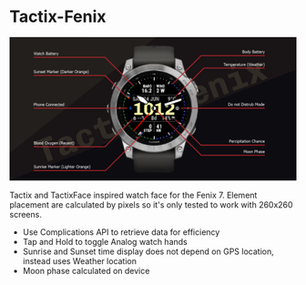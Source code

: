 # Tactix-Fenix

![cover image](docs/hero-02.png)

Tactix and TactixFace inspired watch face for the Fenix 7. Element placement are calculated by pixels so it's only tested to work with 260x260 screens.

- Use Complications API to retrieve data for efficiency
- Tap and Hold to toggle Analog watch hands
- Sunrise and Sunset time display does not depend on GPS location, instead uses Weather location
- Moon phase calculated on device
